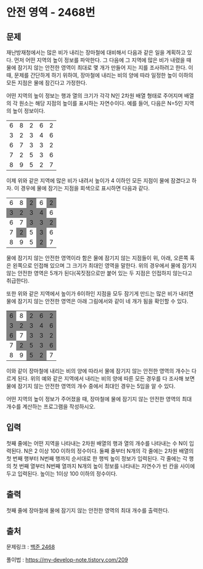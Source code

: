 <h1>안전 영역 - 2468번</h1>

<h2>문제</h2>

재난방재청에서는 많은 비가 내리는 장마철에 대비해서 다음과 같은 일을 계획하고 있다. 먼저 어떤 지역의 높이 정보를 파악한다. 그 다음에 그 지역에 많은 비가 내렸을 때 물에 잠기지 않는 안전한 영역이 최대로 몇 개가 만들어 지는 지를 조사하려고 한다. 이때, 문제를 간단하게 하기 위하여, 장마철에 내리는 비의 양에 따라 일정한 높이 이하의 모든 지점은 물에 잠긴다고 가정한다.

어떤 지역의 높이 정보는 행과 열의 크기가 각각 N인 2차원 배열 형태로 주어지며 배열의 각 원소는 해당 지점의 높이를 표시하는 자연수이다. 예를 들어, 다음은 N=5인 지역의 높이 정보이다.

<table class="table table-bordered table-center-20 td-center">

<tbody>

<tr>

<td>6</td>

<td>8</td>

<td>2</td>

<td>6</td>

<td>2</td>

</tr>

<tr>

<td>3</td>

<td>2</td>

<td>3</td>

<td>4</td>

<td>6</td>

</tr>

<tr>

<td>6</td>

<td>7</td>

<td>3</td>

<td>3</td>

<td>2</td>

</tr>

<tr>

<td>7</td>

<td>2</td>

<td>5</td>

<td>3</td>

<td>6</td>

</tr>

<tr>

<td>8</td>

<td>9</td>

<td>5</td>

<td>2</td>

<td>7</td>

</tr>

</tbody>

</table>

이제 위와 같은 지역에 많은 비가 내려서 높이가 4 이하인 모든 지점이 물에 잠겼다고 하자. 이 경우에 물에 잠기는 지점을 회색으로 표시하면 다음과 같다. 

<table class="table table-bordered table-center-20 td-center">

<tbody>

<tr>

<td>6</td>

<td>8</td>

<td bgcolor="#808080">2</td>

<td>6</td>

<td bgcolor="#808080">2</td>

</tr>

<tr>

<td bgcolor="#808080">3</td>

<td bgcolor="#808080">2</td>

<td bgcolor="#808080">3</td>

<td bgcolor="#808080">4</td>

<td>6</td>

</tr>

<tr>

<td>6</td>

<td>7</td>

<td bgcolor="#808080">3</td>

<td bgcolor="#808080">3</td>

<td bgcolor="#808080">2</td>

</tr>

<tr>

<td>7</td>

<td bgcolor="#808080">2</td>

<td>5</td>

<td bgcolor="#808080">3</td>

<td>6</td>

</tr>

<tr>

<td>8</td>

<td>9</td>

<td>5</td>

<td bgcolor="#808080">2</td>

<td>7</td>

</tr>

</tbody>

</table>

물에 잠기지 않는 안전한 영역이라 함은 물에 잠기지 않는 지점들이 위, 아래, 오른쪽 혹은 왼쪽으로 인접해 있으며 그 크기가 최대인 영역을 말한다. 위의 경우에서 물에 잠기지 않는 안전한 영역은 5개가 된다(꼭짓점으로만 붙어 있는 두 지점은 인접하지 않는다고 취급한다). 

또한 위와 같은 지역에서 높이가 6이하인 지점을 모두 잠기게 만드는 많은 비가 내리면 물에 잠기지 않는 안전한 영역은 아래 그림에서와 같이 네 개가 됨을 확인할 수 있다. 

<table class="table table-bordered table-center-20 td-center">

<tbody>

<tr>

<td bgcolor="#808080">6</td>

<td>8</td>

<td bgcolor="#808080">2</td>

<td bgcolor="#808080">6</td>

<td bgcolor="#808080">2</td>

</tr>

<tr>

<td bgcolor="#808080">3</td>

<td bgcolor="#808080">2</td>

<td bgcolor="#808080">3</td>

<td bgcolor="#808080">4</td>

<td bgcolor="#808080">6</td>

</tr>

<tr>

<td bgcolor="#808080">6</td>

<td>7</td>

<td bgcolor="#808080">3</td>

<td bgcolor="#808080">3</td>

<td bgcolor="#808080">2</td>

</tr>

<tr>

<td>7</td>

<td bgcolor="#808080">2</td>

<td bgcolor="#808080">5</td>

<td bgcolor="#808080">3</td>

<td bgcolor="#808080">6</td>

</tr>

<tr>

<td>8</td>

<td>9</td>

<td bgcolor="#808080">5</td>

<td bgcolor="#808080">2</td>

<td>7</td>

</tr>

</tbody>

</table>

이와 같이 장마철에 내리는 비의 양에 따라서 물에 잠기지 않는 안전한 영역의 개수는 다르게 된다. 위의 예와 같은 지역에서 내리는 비의 양에 따른 모든 경우를 다 조사해 보면 물에 잠기지 않는 안전한 영역의 개수 중에서 최대인 경우는 5임을 알 수 있다. 

어떤 지역의 높이 정보가 주어졌을 때, 장마철에 물에 잠기지 않는 안전한 영역의 최대 개수를 계산하는 프로그램을 작성하시오. 

<h2>입력</h2>

첫째 줄에는 어떤 지역을 나타내는 2차원 배열의 행과 열의 개수를 나타내는 수 N이 입력된다. N은 2 이상 100 이하의 정수이다. 둘째 줄부터 N개의 각 줄에는 2차원 배열의 첫 번째 행부터 N번째 행까지 순서대로 한 행씩 높이 정보가 입력된다. 각 줄에는 각 행의 첫 번째 열부터 N번째 열까지 N개의 높이 정보를 나타내는 자연수가 빈 칸을 사이에 두고 입력된다. 높이는 1이상 100 이하의 정수이다.

<h2>출력</h2>

첫째 줄에 장마철에 물에 잠기지 않는 안전한 영역의 최대 개수를 출력한다.

<h2>출처</h2>

문제링크 : [백준 2468](https://www.acmicpc.net/problem/2468)

풀이법 : https://my-develop-note.tistory.com/209